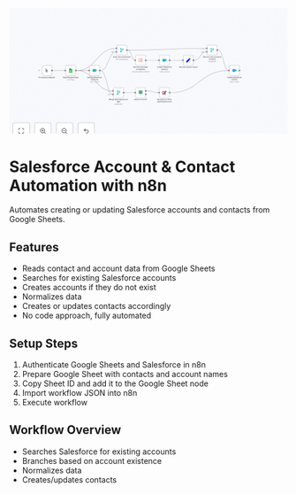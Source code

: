 ![Screenshot 1](p1.png)
# Salesforce Account & Contact Automation with n8n

Automates creating or updating Salesforce accounts and contacts from Google Sheets.

## Features
- Reads contact and account data from Google Sheets
- Searches for existing Salesforce accounts
- Creates accounts if they do not exist
- Normalizes data
- Creates or updates contacts accordingly
- No code approach, fully automated

## Setup Steps
1. Authenticate Google Sheets and Salesforce in n8n
2. Prepare Google Sheet with contacts and account names
3. Copy Sheet ID and add it to the Google Sheet node
4. Import workflow JSON into n8n
5. Execute workflow

## Workflow Overview
- Searches Salesforce for existing accounts
- Branches based on account existence
- Normalizes data
- Creates/updates contacts
